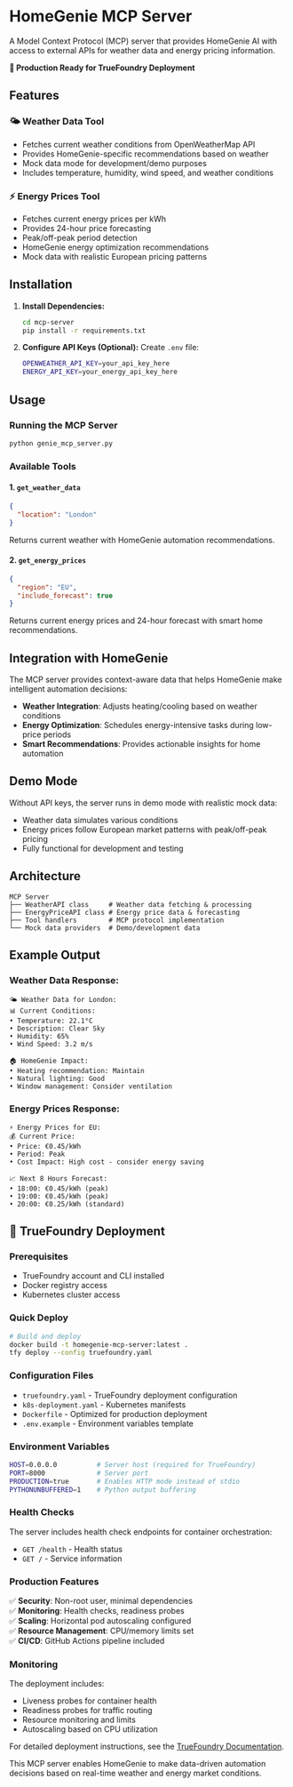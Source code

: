 # HomeGenie MCP Server

A Model Context Protocol (MCP) server that provides HomeGenie AI with access to external APIs for weather data and energy pricing information. 

**🚀 Production Ready for TrueFoundry Deployment**

## Features

### 🌤️ Weather Data Tool
- Fetches current weather conditions from OpenWeatherMap API
- Provides HomeGenie-specific recommendations based on weather
- Mock data mode for development/demo purposes
- Includes temperature, humidity, wind speed, and weather conditions

### ⚡ Energy Prices Tool  
- Fetches current energy prices per kWh
- Provides 24-hour price forecasting
- Peak/off-peak period detection
- HomeGenie energy optimization recommendations
- Mock data with realistic European pricing patterns

## Installation

1. **Install Dependencies:**
   ```bash
   cd mcp-server
   pip install -r requirements.txt
   ```

2. **Configure API Keys (Optional):**
   Create `.env` file:
   ```bash
   OPENWEATHER_API_KEY=your_api_key_here
   ENERGY_API_KEY=your_energy_api_key_here
   ```

## Usage

### Running the MCP Server
```bash
python genie_mcp_server.py
```

### Available Tools

#### 1. `get_weather_data`
```json
{
  "location": "London"
}
```
Returns current weather with HomeGenie automation recommendations.

#### 2. `get_energy_prices`  
```json
{
  "region": "EU",
  "include_forecast": true
}
```
Returns current energy prices and 24-hour forecast with smart home recommendations.

## Integration with HomeGenie

The MCP server provides context-aware data that helps HomeGenie make intelligent automation decisions:

- **Weather Integration**: Adjusts heating/cooling based on weather conditions
- **Energy Optimization**: Schedules energy-intensive tasks during low-price periods
- **Smart Recommendations**: Provides actionable insights for home automation

## Demo Mode

Without API keys, the server runs in demo mode with realistic mock data:
- Weather data simulates various conditions
- Energy prices follow European market patterns with peak/off-peak pricing
- Fully functional for development and testing

## Architecture

```
MCP Server
├── WeatherAPI class     # Weather data fetching & processing
├── EnergyPriceAPI class # Energy price data & forecasting  
├── Tool handlers        # MCP protocol implementation
└── Mock data providers  # Demo/development data
```

## Example Output

### Weather Data Response:
```
🌤️ Weather Data for London:
📊 Current Conditions:
• Temperature: 22.1°C
• Description: Clear Sky
• Humidity: 65%
• Wind Speed: 3.2 m/s

🏠 HomeGenie Impact:
• Heating recommendation: Maintain
• Natural lighting: Good
• Window management: Consider ventilation
```

### Energy Prices Response:
```
⚡ Energy Prices for EU:
💰 Current Price:
• Price: €0.45/kWh
• Period: Peak
• Cost Impact: High cost - consider energy saving

📈 Next 8 Hours Forecast:
• 18:00: €0.45/kWh (peak)
• 19:00: €0.45/kWh (peak) 
• 20:00: €0.25/kWh (standard)
```

## 🚀 TrueFoundry Deployment

### Prerequisites
- TrueFoundry account and CLI installed
- Docker registry access
- Kubernetes cluster access

### Quick Deploy
```bash
# Build and deploy
docker build -t homegenie-mcp-server:latest .
tfy deploy --config truefoundry.yaml
```

### Configuration Files
- `truefoundry.yaml` - TrueFoundry deployment configuration
- `k8s-deployment.yaml` - Kubernetes manifests
- `Dockerfile` - Optimized for production deployment
- `.env.example` - Environment variables template

### Environment Variables
```bash
HOST=0.0.0.0          # Server host (required for TrueFoundry)
PORT=8000             # Server port
PRODUCTION=true       # Enables HTTP mode instead of stdio
PYTHONUNBUFFERED=1    # Python output buffering
```

### Health Checks
The server includes health check endpoints for container orchestration:
- `GET /health` - Health status
- `GET /` - Service information

### Production Features
✅ **Security**: Non-root user, minimal dependencies  
✅ **Monitoring**: Health checks, readiness probes  
✅ **Scaling**: Horizontal pod autoscaling configured  
✅ **Resource Management**: CPU/memory limits set  
✅ **CI/CD**: GitHub Actions pipeline included  

### Monitoring
The deployment includes:
- Liveness probes for container health
- Readiness probes for traffic routing
- Resource monitoring and limits
- Autoscaling based on CPU utilization

For detailed deployment instructions, see the [TrueFoundry Documentation](https://docs.truefoundry.com/).

This MCP server enables HomeGenie to make data-driven automation decisions based on real-time weather and energy market conditions.